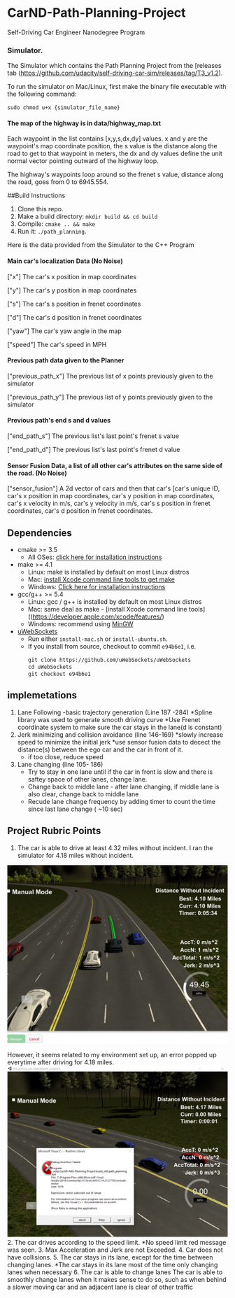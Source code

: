 # CarND-Path-Planning-Project
Self-Driving Car Engineer Nanodegree Program
   
### Simulator.
The Simulator which contains the Path Planning Project from the [releases tab (https://github.com/udacity/self-driving-car-sim/releases/tag/T3_v1.2).  

To run the simulator on Mac/Linux, first make the binary file executable with the following command:
```shell
sudo chmod u+x {simulator_file_name}
```
#### The map of the highway is in data/highway_map.txt
Each waypoint in the list contains  [x,y,s,dx,dy] values. x and y are the waypoint's map coordinate position, the s value is the distance along the road to get to that waypoint in meters, the dx and dy values define the unit normal vector pointing outward of the highway loop.

The highway's waypoints loop around so the frenet s value, distance along the road, goes from 0 to 6945.554.

##Build Instructions

1. Clone this repo.
2. Make a build directory: `mkdir build && cd build`
3. Compile: `cmake .. && make`
4. Run it: `./path_planning`.

Here is the data provided from the Simulator to the C++ Program

#### Main car's localization Data (No Noise)

["x"] The car's x position in map coordinates

["y"] The car's y position in map coordinates

["s"] The car's s position in frenet coordinates

["d"] The car's d position in frenet coordinates

["yaw"] The car's yaw angle in the map

["speed"] The car's speed in MPH

#### Previous path data given to the Planner

["previous_path_x"] The previous list of x points previously given to the simulator

["previous_path_y"] The previous list of y points previously given to the simulator

#### Previous path's end s and d values 

["end_path_s"] The previous list's last point's frenet s value

["end_path_d"] The previous list's last point's frenet d value

#### Sensor Fusion Data, a list of all other car's attributes on the same side of the road. (No Noise)

["sensor_fusion"] A 2d vector of cars and then that car's [car's unique ID, car's x position in map coordinates, car's y position in map coordinates, car's x velocity in m/s, car's y velocity in m/s, car's s position in frenet coordinates, car's d position in frenet coordinates. 

## Dependencies

* cmake >= 3.5
  * All OSes: [click here for installation instructions](https://cmake.org/install/)
* make >= 4.1
  * Linux: make is installed by default on most Linux distros
  * Mac: [install Xcode command line tools to get make](https://developer.apple.com/xcode/features/)
  * Windows: [Click here for installation instructions](http://gnuwin32.sourceforge.net/packages/make.htm)
* gcc/g++ >= 5.4
  * Linux: gcc / g++ is installed by default on most Linux distros
  * Mac: same deal as make - [install Xcode command line tools]((https://developer.apple.com/xcode/features/)
  * Windows: recommend using [MinGW](http://www.mingw.org/)
* [uWebSockets](https://github.com/uWebSockets/uWebSockets)
  * Run either `install-mac.sh` or `install-ubuntu.sh`.
  * If you install from source, checkout to commit `e94b6e1`, i.e.
    ```
    git clone https://github.com/uWebSockets/uWebSockets 
    cd uWebSockets
    git checkout e94b6e1
    ```
## implemetations
1. Lane Following -basic trajectory generation (Line 187 -284)
   *Spline library was used to generate smooth driving curve
   *Use Frenet coordinate system to make sure the car stays in the lane(d is constant)
2. Jerk minimizing and collision avoidance (line 146-169)
   *slowly increase speed to minimize the initial jerk
   *use sensor fusion data to decect the distance(s) between the ego car and the car in front of it.
   * if too close, reduce speed 
3. Lane changing (line 105- 186)
   * Try to stay in one lane until if the car in front is slow and there is saftey space of other lanes, change lane.
   * Change back to middle lane - after lane changing, if middle lane is also clear, change back to middle lane
   * Recude lane change frequency by adding timer to count the time since last lane change ( ~10 sec)

## Project Rubric Points
1.  The car is able to drive at least 4.32 miles without incident.
I ran the simulator for 4.18 miles without incident.

![4.10 miles](/result_screenshot.png)

However, it seems related to my environment set up, an error popped up everytime after driving for 4.18 miles.
![error screenshot](result_screenshot_error.png)
2. The car drives according to the speed limit.
   *No speed limit red message was seen.
3. Max Acceleration and Jerk are not Exceeded.
4. Car does not have collisions.
5. The car stays in its lane, except for the time between changing lanes.
*The car stays in its lane most of the time only changing lanes when necessary
6. The car is able to change lanes
The car is able to smoothly change lanes when it makes sense to do so, such as when behind a slower moving car and an adjacent lane is clear of other traffic






